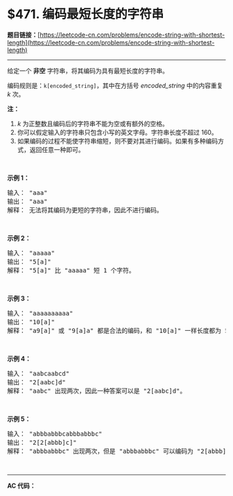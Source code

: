 # $471. 编码最短长度的字符串

**题目链接：**[https://leetcode-cn.com/problems/encode-string-with-shortest-length](https://leetcode-cn.com/problems/encode-string-with-shortest-length)

---

<div class="content__1Y2H">
 <div class="notranslate">
  <p>给定一个 <strong>非空</strong>&nbsp;字符串，将其编码为具有最短长度的字符串。</p> 
  <p>编码规则是：<code>k[encoded_string]</code>，其中在方括号&nbsp;<em>encoded_string </em>中的内容重复 <em>k</em> 次。</p> 
  <p><strong>注：</strong></p> 
  <ol> 
   <li><em>k</em>&nbsp;为正整数且编码后的字符串不能为空或有额外的空格。</li> 
   <li>你可以假定输入的字符串只包含小写的英文字母。字符串长度不超过 160。</li> 
   <li>如果编码的过程不能使字符串缩短，则不要对其进行编码。如果有多种编码方式，返回任意一种即可。</li> 
  </ol> 
  <p>&nbsp;</p> 
  <p><strong>示例 1：</strong></p> 
  <pre class="language-text">输入： "aaa"
输出： "aaa"
解释： 无法将其编码为更短的字符串，因此不进行编码。
</pre> 
  <p>&nbsp;</p> 
  <p><strong>示例 2：</strong></p> 
  <pre class="language-text">输入： "aaaaa"
输出： "5[a]"
解释： "5[a]" 比 "aaaaa" 短 1 个字符。
</pre> 
  <p>&nbsp;</p> 
  <p><strong>示例 3：</strong></p> 
  <pre class="language-text">输入： "aaaaaaaaaa"
输出： "10[a]"
解释： "a9[a]" 或 "9[a]a" 都是合法的编码，和 "10[a]" 一样长度都为 5。
</pre> 
  <p>&nbsp;</p> 
  <p><strong>示例 4：</strong></p> 
  <pre class="language-text">输入： "aabcaabcd"
输出： "2[aabc]d"
解释： "aabc" 出现两次，因此一种答案可以是 "2[aabc]d"。
</pre> 
  <p>&nbsp;</p> 
  <p><strong>示例 5：</strong></p> 
  <pre class="language-text">输入： "abbbabbbcabbbabbbc"
输出： "2[2[abbb]c]"
解释： "abbbabbbc" 出现两次，但是 "abbbabbbc" 可以编码为 "2[abbb]c"，因此一种答案可以是 "2[2[abbb]c]"。
</pre> 
  <p>&nbsp;</p> 
 </div>
</div>

---

**AC 代码：**

```java

```